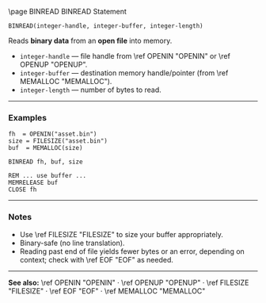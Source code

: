\page BINREAD BINREAD Statement

```basic
BINREAD(integer-handle, integer-buffer, integer-length)
```

Reads **binary data** from an **open file** into memory.

* `integer-handle` — file handle from \ref OPENIN "OPENIN" or \ref OPENUP "OPENUP".
* `integer-buffer` — destination memory handle/pointer (from \ref MEMALLOC "MEMALLOC").
* `integer-length` — number of bytes to read.

---

### Examples

```basic
fh  = OPENIN("asset.bin")
size = FILESIZE("asset.bin")
buf  = MEMALLOC(size)

BINREAD fh, buf, size

REM ... use buffer ...
MEMRELEASE buf
CLOSE fh
```

---

### Notes

* Use \ref FILESIZE "FILESIZE" to size your buffer appropriately.
* Binary-safe (no line translation).
* Reading past end of file yields fewer bytes or an error, depending on context; check with \ref EOF "EOF" as needed.

---

**See also:**
\ref OPENIN "OPENIN" · \ref OPENUP "OPENUP" · \ref FILESIZE "FILESIZE" · \ref EOF "EOF" · \ref MEMALLOC "MEMALLOC"
